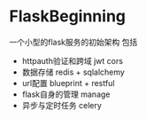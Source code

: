 # FlaskBeginning
一个小型的flask服务的初始架构 包括
- httpauth验证和跨域 jwt cors 
- 数据存储 redis + sqlalchemy 
- url配置 blueprint + restful
- flask自身的管理 manage
- 异步与定时任务 celery
